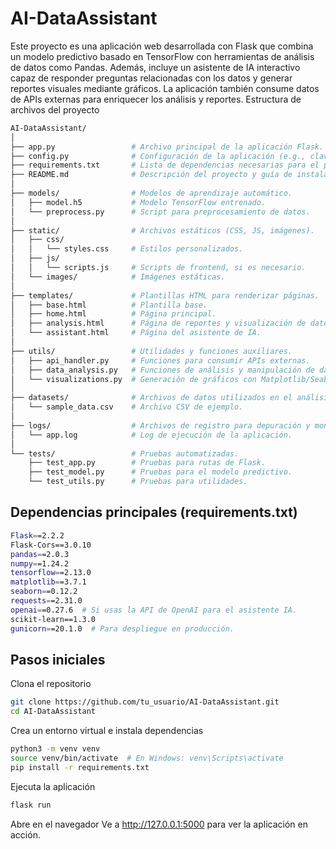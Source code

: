 # AI-DataAssistant
Este proyecto es una aplicación web desarrollada con Flask que combina un modelo predictivo basado en TensorFlow con herramientas de análisis de datos como Pandas. Además, incluye un asistente de IA interactivo capaz de responder preguntas relacionadas con los datos y generar reportes visuales mediante gráficos. La aplicación también consume datos de APIs externas para enriquecer los análisis y reportes.
Estructura de archivos del proyecto

```bash
AI-DataAssistant/
│
├── app.py                 # Archivo principal de la aplicación Flask.
├── config.py              # Configuración de la aplicación (e.g., claves API, rutas).
├── requirements.txt       # Lista de dependencias necesarias para el proyecto.
├── README.md              # Descripción del proyecto y guía de instalación.
│
├── models/                # Modelos de aprendizaje automático.
│   ├── model.h5           # Modelo TensorFlow entrenado.
│   └── preprocess.py      # Script para preprocesamiento de datos.
│
├── static/                # Archivos estáticos (CSS, JS, imágenes).
│   ├── css/
│   │   └── styles.css     # Estilos personalizados.
│   ├── js/
│   │   └── scripts.js     # Scripts de frontend, si es necesario.
│   └── images/            # Imágenes estáticas.
│
├── templates/             # Plantillas HTML para renderizar páginas.
│   ├── base.html          # Plantilla base.
│   ├── home.html          # Página principal.
│   ├── analysis.html      # Página de reportes y visualización de datos.
│   └── assistant.html     # Página del asistente de IA.
│
├── utils/                 # Utilidades y funciones auxiliares.
│   ├── api_handler.py     # Funciones para consumir APIs externas.
│   ├── data_analysis.py   # Funciones de análisis y manipulación de datos.
│   └── visualizations.py  # Generación de gráficos con Matplotlib/Seaborn.
│
├── datasets/              # Archivos de datos utilizados en el análisis.
│   └── sample_data.csv    # Archivo CSV de ejemplo.
│
├── logs/                  # Archivos de registro para depuración y monitoreo.
│   └── app.log            # Log de ejecución de la aplicación.
│
└── tests/                 # Pruebas automatizadas.
    ├── test_app.py        # Pruebas para rutas de Flask.
    ├── test_model.py      # Pruebas para el modelo predictivo.
    └── test_utils.py      # Pruebas para utilidades.
```

## Dependencias principales (requirements.txt)
```bash
Flask==2.2.2
Flask-Cors==3.0.10
pandas==2.0.3
numpy==1.24.2
tensorflow==2.13.0
matplotlib==3.7.1
seaborn==0.12.2
requests==2.31.0
openai==0.27.6  # Si usas la API de OpenAI para el asistente IA.
scikit-learn==1.3.0
gunicorn==20.1.0  # Para despliegue en producción.
```

## Pasos iniciales

Clona el repositorio

```bash
git clone https://github.com/tu_usuario/AI-DataAssistant.git
cd AI-DataAssistant
```

Crea un entorno virtual e instala dependencias

```bash
python3 -m venv venv
source venv/bin/activate  # En Windows: venv\Scripts\activate
pip install -r requirements.txt
```

Ejecuta la aplicación

```bash
flask run
```

Abre en el navegador
Ve a http://127.0.0.1:5000 para ver la aplicación en acción.

